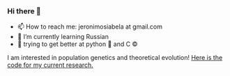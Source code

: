 ### Hi there 👋
- 📫 How to reach me: jeronimosiabela at gmail.com 
- 🌱 I’m currently learning Russian
- 👾 trying to get better at python 🐍 and C ©️

I am interested in population genetics and theoretical evolution!
[Here is the code for my current research.](https://github.com/isadoo/evolution_of_covariance/blob/master/recomb_additive.py)


<!--
**isadoo/isadoo** is a ✨ _special_ ✨ repository because its `README.md` (this file) appears on your GitHub profile.

Here are some ideas to get you started:

- 🌱 I’m currently learning ...
- 👯 I’m looking to collaborate on ...
- 🤔 I’m looking for help with ...
- 💬 Ask me about ...
- 📫 How to reach me: ...
- 😄 Pronouns: ...
- ⚡ Fun fact: ...
-->
